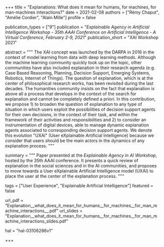 +++
title = "Explanations: What does it mean for humans, for machines, for man-machines interactions?"
date = 2021-02-08
authors = ["Rémy Chaput", "Amélie Cordier", "Alain Mille"]
profile = false

publication_types = ["9"]
publication = "*Explainable Agency in Artificial Intelligence Workshop - 35th AAAI Conference on Artificial Intelligence - A Virtual Conference, February 2-9, 2021*"
publication_short = "XAI Workshop 2021"

abstract = """
The XAI concept was launched by the DARPA in 2016 in the context of model learning from data with deep learning methods. 
Although the machine learning community quickly took up on the topic, other communities have also included explanation 
in their research agenda (e.g. Case Based Reasoning, Planning, Decision Support, Emerging Systems, Robotics, Internet 
of Things). The question of explanation, which is at the center of philosophical research works, has been revisited 
during the last decades. The humanities community insists on the fact that explanation is above all a process that 
develops in the context of the search for explanation and cannot be completely defined a priori. In this contribution, 
we propose 1) to broaden the question of explanation to any type of situation in which users exploit the possibilities 
of decision support agents for their own decisions, in the context of their task, and within the framework of their 
activities and responsibilities and 2) to consider an instrumentation of digital devices, able to manage dynamic 
explanation agents associated to corresponding decision support agents. We denote this evolution "UXAI" (User 
eXplainable Artificial Intelligence) because we consider that users should be the main actors in the dynamics of any 
explanation process.
"""

summary = """
Paper presented at the *Explainable Agency in AI Workshop*, hosted by the 35th AAAI conference. It presents a quick
review of explanation in the social sciences and in the AI communities, and proposes to move towards a
User eXplainable Artificial Intelligence model (UXAI) to place the user at the center of the explanation process.
"""

tags = ["User Experience", "Explainable Artificial Intelligence"]
featured = false

url_pdf = "Explanation__what_does_it_mean_for_humans__for_machines__for_man_machine_interactions__.pdf"
url_slides = "Explanation__what_does_it_mean_for_humans__for_machines__for_man_machine_interactions_slides.pdf"

hal = "hal-03106286v1"

+++
